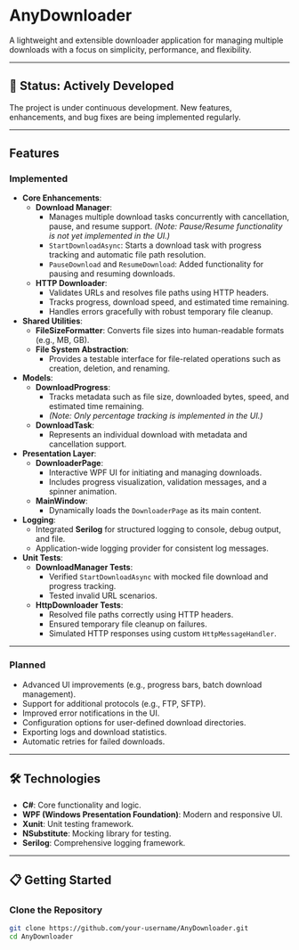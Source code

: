 ﻿# **AnyDownloader**

A lightweight and extensible downloader application for managing multiple downloads with a focus on simplicity, performance, and flexibility.

---

## 🚧 Status: **Actively Developed**

The project is under continuous development. New features, enhancements, and bug fixes are being implemented regularly.

---

## **Features**

### **Implemented**
- **Core Enhancements**:
  - **Download Manager**:
    - Manages multiple download tasks concurrently with cancellation, pause, and resume support. *(Note: Pause/Resume functionality is not yet implemented in the UI.)*
    - `StartDownloadAsync`: Starts a download task with progress tracking and automatic file path resolution.
    - `PauseDownload` and `ResumeDownload`: Added functionality for pausing and resuming downloads.
  - **HTTP Downloader**:
    - Validates URLs and resolves file paths using HTTP headers.
    - Tracks progress, download speed, and estimated time remaining.
    - Handles errors gracefully with robust temporary file cleanup.
- **Shared Utilities**:
  - **FileSizeFormatter**: Converts file sizes into human-readable formats (e.g., MB, GB).
  - **File System Abstraction**:
    - Provides a testable interface for file-related operations such as creation, deletion, and renaming.
- **Models**:
  - **DownloadProgress**:
    - Tracks metadata such as file size, downloaded bytes, speed, and estimated time remaining.
    - *(Note: Only percentage tracking is implemented in the UI.)*
  - **DownloadTask**:
    - Represents an individual download with metadata and cancellation support.
- **Presentation Layer**:
  - **DownloaderPage**:
    - Interactive WPF UI for initiating and managing downloads.
    - Includes progress visualization, validation messages, and a spinner animation.
  - **MainWindow**:
    - Dynamically loads the `DownloaderPage` as its main content.
- **Logging**:
  - Integrated **Serilog** for structured logging to console, debug output, and file.
  - Application-wide logging provider for consistent log messages.
- **Unit Tests**:
  - **DownloadManager Tests**:
    - Verified `StartDownloadAsync` with mocked file download and progress tracking.
    - Tested invalid URL scenarios.
  - **HttpDownloader Tests**:
    - Resolved file paths correctly using HTTP headers.
    - Ensured temporary file cleanup on failures.
    - Simulated HTTP responses using custom `HttpMessageHandler`.

---

### **Planned**
- Advanced UI improvements (e.g., progress bars, batch download management).
- Support for additional protocols (e.g., FTP, SFTP).
- Improved error notifications in the UI.
- Configuration options for user-defined download directories.
- Exporting logs and download statistics.
- Automatic retries for failed downloads.

---

## 🛠 **Technologies**

- **C#**: Core functionality and logic.
- **WPF (Windows Presentation Foundation)**: Modern and responsive UI.
- **Xunit**: Unit testing framework.
- **NSubstitute**: Mocking library for testing.
- **Serilog**: Comprehensive logging framework.

---

## 📋 **Getting Started**

### Clone the Repository
```bash
git clone https://github.com/your-username/AnyDownloader.git
cd AnyDownloader
